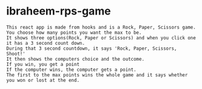 # ibraheem-rps-game
    This react app is made from hooks and is a Rock, Paper, Scissors game.
    You choose how many points you want the max to be.
    It shows three options(Rock, Paper or Scissors) and when you click one it has a 3 second count down.
    During that 3 second countdown, it says 'Rock, Paper, Scissors, Shoot!'
    It then shows the computers choice and the outcome.
    If you win, you get a point
    If the computer wins, the computer gets a point.
    The first to the max points wins the whole game and it says whether you won or lost at the end.
